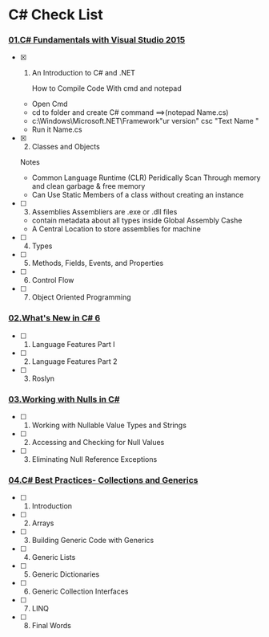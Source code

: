 # C# Check List
### [01.C# Fundamentals with Visual Studio 2015](https://www.pluralsight.com/courses/csharp-fundamentals-dev)
- [x] 1. An Introduction to C# and .NET
   
      How to Compile Code With cmd and notepad
    - Open Cmd 
    - cd to folder and create C# command ==>(notepad Name.cs)
    - c:\Windows\Microsoft.NET\Framework\"ur version" csc "Text Name "
    - Run it Name.cs
   
- [x] 2. Classes and Objects
    
    Notes
    - Common Language Runtime (CLR) Peridically Scan Through memory and clean garbage  & free memory 
    - Can Use Static Members of a class without creating an instance
- [ ] 3. Assemblies
    Assembliers are .exe or .dll files
    - contain metadata about all types inside
    Global Assembly Cashe 
    - A Central Location to store assemblies for machine 
- [ ] 4. Types
- [ ] 5. Methods, Fields, Events, and Properties
- [ ] 6. Control Flow
- [ ] 7. Object Oriented Programming

### [02.What's New in C# 6](https://www.pluralsight.com/courses/csharp-6-whats-new)
- [ ] 1. Language Features Part I
- [ ] 2. Language Features Part 2
- [ ] 3. Roslyn


### [03.Working with Nulls in C#](https://www.pluralsight.com/courses/csharp-nulls-working)
- [ ] 1. Working with Nullable Value Types and Strings
- [ ] 2. Accessing and Checking for Null Values
- [ ] 3. Eliminating Null Reference Exceptions

### [04.C# Best Practices- Collections and Generics](https://www.pluralsight.com/courses/csharp-best-practices-collections-generics)
- [ ] 1. Introduction
- [ ] 2. Arrays
- [ ] 3. Building Generic Code with Generics
- [ ] 4. Generic Lists
- [ ] 5. Generic Dictionaries
- [ ] 6. Generic Collection Interfaces
- [ ] 7. LINQ
- [ ] 8. Final Words
